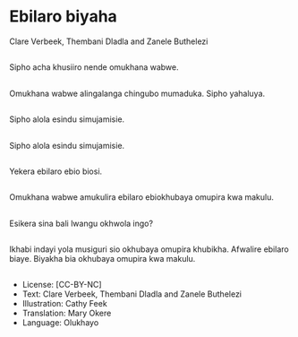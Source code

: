 # Ebilaro biyaha
Clare Verbeek, Thembani
Dladla and Zanele
Buthelezi

##
Sipho acha khusiiro
nende omukhana
wabwe.


##
Omukhana wabwe
alingalanga chingubo
mumaduka.
Sipho yahaluya.


##
Sipho alola esindu
simujamisie.


##
Sipho alola esindu
simujamisie.


##
Yekera ebilaro ebio
biosi.


##
Omukhana wabwe
amukulira ebilaro
ebiokhubaya omupira
kwa makulu.


##
Esikera sina bali lwangu
okhwola ingo?


##
Ikhabi indayi yola
musiguri sio okhubaya
omupira khubikha.
Afwalire ebilaro biaye.
Biyakha bia okhubaya
omupira kwa makulu.


##
* License: [CC-BY-NC]
* Text: Clare Verbeek, Thembani Dladla and Zanele
Buthelezi
* Illustration: Cathy Feek
* Translation: Mary Okere
* Language: Olukhayo


